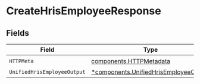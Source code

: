 # CreateHrisEmployeeResponse


## Fields

| Field                                                                                         | Type                                                                                          | Required                                                                                      | Description                                                                                   |
| --------------------------------------------------------------------------------------------- | --------------------------------------------------------------------------------------------- | --------------------------------------------------------------------------------------------- | --------------------------------------------------------------------------------------------- |
| `HTTPMeta`                                                                                    | [components.HTTPMetadata](../../models/components/httpmetadata.md)                            | :heavy_check_mark:                                                                            | N/A                                                                                           |
| `UnifiedHrisEmployeeOutput`                                                                   | [*components.UnifiedHrisEmployeeOutput](../../models/components/unifiedhrisemployeeoutput.md) | :heavy_minus_sign:                                                                            | N/A                                                                                           |